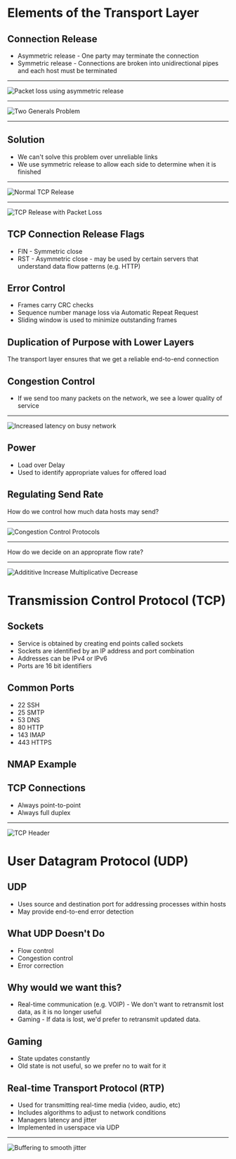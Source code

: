 Elements of the Transport Layer
===============================

Connection Release
------------------


- Asymmetric release - One party may terminate the connection
- Symmetric release - Connections are broken into unidirectional pipes and each host must be terminated

---

![Packet loss using asymmetric release](figures/6-12.png)

---

![Two Generals Problem](https://upload.wikimedia.org/wikipedia/commons/thumb/c/c9/2-generals.svg/1024px-2-generals.svg.png)

---

Solution
--------

- We can't solve this problem over unreliable links
- We use symmetric release to allow each side to determine when it is finished

---

![Normal TCP Release](figures/6-14a.png)

---

![TCP Release with Packet Loss](figures/6-14b.png)

TCP Connection Release Flags
----------------------------

- FIN - Symmetric close
- RST - Asymmetric close - may be used by certain servers that understand data flow patterns (e.g. HTTP)

Error Control
-------------

- Frames carry CRC checks
- Sequence number manage loss via Automatic Repeat Request
- Sliding window is used to minimize outstanding frames

Duplication of Purpose with Lower Layers
----------------------------------------

The transport layer ensures that we get a reliable end-to-end connection

Congestion Control
------------------

- If we send too many packets on the network, we see a lower quality of service

---

![Increased latency on busy network](figures/6-19b.png)

Power
-----

- Load over Delay
- Used to identify appropriate values for offered load

Regulating Send Rate
--------------------

How do we control how much data hosts may send?

---

![Congestion Control Protocols](figures/6-23.png)

---

How do we decide on an approprate flow rate?

---

![Addititive Increase Multiplicative Decrease](figures/6-25.png)

Transmission Control Protocol (TCP)
===================================

Sockets
-------

- Service is obtained by creating end points called sockets
- Sockets are identified by an IP address and port combination
- Addresses can be IPv4 or IPv6
- Ports are 16 bit identifiers

Common Ports
------------

- 22 SSH
- 25 SMTP
- 53 DNS
- 80 HTTP
- 143 IMAP
- 443 HTTPS

NMAP Example
------------

TCP Connections
---------------

- Always point-to-point
- Always full duplex

---

![TCP Header](figures/6-36.png)


User Datagram Protocol (UDP)
============================

UDP
---

- Uses source and destination port for addressing processes within hosts
- May provide end-to-end error detection

What UDP Doesn't Do
-------------------

- Flow control
- Congestion control
- Error correction

Why would we want this?
-----------------------

- Real-time communication (e.g. VOIP) - We don't want to retransmit lost data, as it is no longer useful
- Gaming - If data is lost, we'd prefer to retransmit updated data.

Gaming
------

- State updates constantly
- Old state is not useful, so we prefer no to wait for it

Real-time Transport Protocol (RTP)
----------------------------------

- Used for transmitting real-time media (video, audio, etc)
- Includes algorithms to adjust to network conditions
- Managers latency and jitter
- Implemented in userspace via UDP

---

![Buffering to smooth jitter](figures/6-32.png)
